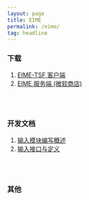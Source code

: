 ```yaml
---
layout: page
title: EIME
permalink: /eime/
tag: headline
---
```



<h3>下载</h3>
<ol>
	<li class="posts-list-item">
		<a class="posts-list-name" href="2022/03/30/eime-tsf-client.html">EIME-TSF 客户端</a>
	</li>
	<li class="posts-list-item">
		<a class="posts-list-name" href="https://www.microsoft.com/store/apps/9NFZN61GQHF8">EIME 服务端 (微软商店)</a>
	</li>
</ol>

<br>
<br>
<h3>开发文档</h3>
<ol>
	<li class="posts-list-item">
		<a class="posts-list-name" href="etkxx-input-addon.html">输入模块编写概述</a>
	</li>
	<li class="posts-list-item">
		<a class="posts-list-name" href="etkxx-input-addon-devel.html">输入接口与定义</a>
	</li>
</ol>
<br>
<br>
<h3>其他</h3>


